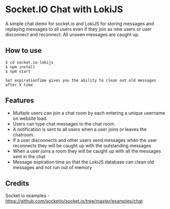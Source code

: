 
# Socket.IO Chat with LokiJS

A simple chat demo for socket.io and LokiJS for storing messages and replaying messages to all users even if they join as new users or user disconnect and reconnect. 
All unseen messages are caught up.

## How to use

```
$ cd socket.io-lokijs
$ npm install
$ npm start
```
```
Set expirationTime gives you the ability to clean out old messages after X time
```

## Features

- Multiple users can join a chat room by each entering a unique username
on website load.
- Users can type chat messages to the chat room.
- A notification is sent to all users when a user joins or leaves
the chatroom.
- If a user disconnects and other users send messages when the user reconnects they will be caught up with the outstanding messages
- When a user joins a room they will be caught up with all the messages sent in the chat 
- Message expiration time so that the LokiJS database can clean old messages and not run out of memory

## Credits
Socket.io examples - https://github.com/socketio/socket.io/tree/master/examples/chat
